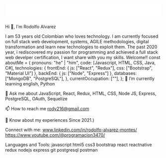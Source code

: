<img src="https://github.com/rody216/rody216/blob/main/namew.gif" alt="hello world"/>

Hi 👋, I'm Rodolfo Alvarez


I am 53 years old Colombian who loves technology. I am currently focused on full stack web development, systems, AGILE methodologies, digital transformation and learn new technologies to exploit them. The past 2020 year, i rediscovered my passion for programming and achieved a full stack web develper certification, I want share with you my skills. Welcome!!
const aboutMe = {
   pronouns: "he" | "him",
   code: [Javascript, HTML, CSS, Java, C#],
   technologies: {
      frontEnd: {
         js: ["React", "Redux"],
         css: ["Bootstrap", "Material UI"]
      },
      backEnd: {
         js: ["Node", "Express"]
      },
      databases: ["MongoDB", "PostgreSQL"],
   },
   currentOccupation: [""],
};
🌱 I’m currently learning english, Python

💬 Ask me about JavaScript, React, Redux, HTML, CSS, Node JS, Express, PostgreSQL, OAuth, Sequelize

📫 How to reach me rody216@gmail.com

📄 Know about my experiences Since 2021.)



Connect with me:
www.linkedin.com/in/rodolfo-alvarez-montes/ https://www.youtube.com/@programacion3470/

Languages and Tools:
javascript html5 css3 bootstrap react reactnative redux nodejs express git postgresql postman




